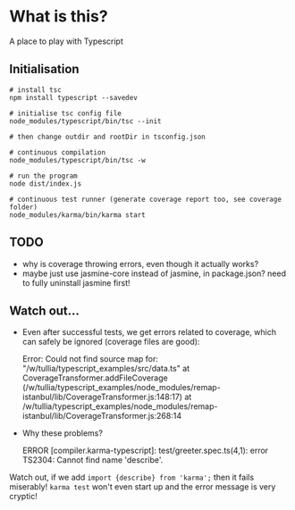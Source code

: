 # What is this?

A place to play with Typescript

## Initialisation

    # install tsc
    npm install typescript --savedev

    # initialise tsc config file
    node_modules/typescript/bin/tsc --init

    # then change outdir and rootDir in tsconfig.json

    # continuous compilation
    node_modules/typescript/bin/tsc -w

    # run the program
    node dist/index.js

    # continuous test runner (generate coverage report too, see coverage folder)
    node_modules/karma/bin/karma start

## TODO

- why is coverage throwing errors, even though it actually works?
- maybe just use jasmine-core instead of jasmine, in package.json? need to fully uninstall jasmine first!

## Watch out...

- Even after successful tests, we get errors related to coverage, which can safely be ignored (coverage files are good):

    Error: Could not find source map for: "/w/tullia/typescript_examples/src/data.ts"
        at CoverageTransformer.addFileCoverage (/w/tullia/typescript_examples/node_modules/remap-istanbul/lib/CoverageTransformer.js:148:17)
        at /w/tullia/typescript_examples/node_modules/remap-istanbul/lib/CoverageTransformer.js:268:14


- Why these problems?

    ERROR [compiler.karma-typescript]: test/greeter.spec.ts(4,1): error TS2304: Cannot find name 'describe'.

Watch out, if we add `import {describe} from 'karma';` then it fails miserably! `karma test` won't even start up and the error message is very cryptic!

